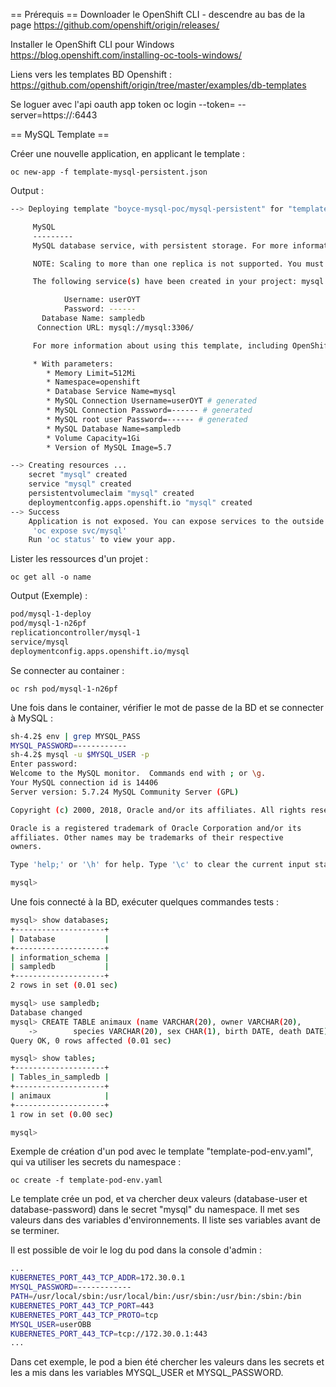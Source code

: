 == Prérequis ==
Downloader le OpenShift CLI - descendre au bas de la page
https://github.com/openshift/origin/releases/

Installer le OpenShift CLI pour Windows
https://blog.openshift.com/installing-oc-tools-windows/

Liens vers les templates BD Openshift : 
https://github.com/openshift/origin/tree/master/examples/db-templates

Se loguer avec l'api oauth app token
oc login --token=<oauth token> --server=https://<os app url>:6443

== MySQL Template ==

Créer une nouvelle application, en applicant le template :

`oc new-app -f template-mysql-persistent.json`

Output : 
``` bash
--> Deploying template "boyce-mysql-poc/mysql-persistent" for "template-mysql-persistent.json" to project boyce-mysql-poc

     MySQL
     ---------
     MySQL database service, with persistent storage. For more information about using this template, including OpenShift considerations, see https://github.com/sclorg/mysql-container/blob/master/5.7/root/usr/share/container-scripts/mysql/README.md.

     NOTE: Scaling to more than one replica is not supported. You must have persistent volumes available in your cluster to use this template.

     The following service(s) have been created in your project: mysql.

            Username: userOYT
            Password: ------
       Database Name: sampledb
      Connection URL: mysql://mysql:3306/

     For more information about using this template, including OpenShift considerations, see https://github.com/sclorg/mysql-container/blob/master/5.7/root/usr/share/container-scripts/mysql/README.md.

     * With parameters:
        * Memory Limit=512Mi
        * Namespace=openshift
        * Database Service Name=mysql
        * MySQL Connection Username=userOYT # generated
        * MySQL Connection Password=------ # generated
        * MySQL root user Password=------ # generated
        * MySQL Database Name=sampledb
        * Volume Capacity=1Gi
        * Version of MySQL Image=5.7        

--> Creating resources ...
    secret "mysql" created
    service "mysql" created
    persistentvolumeclaim "mysql" created
    deploymentconfig.apps.openshift.io "mysql" created
--> Success
    Application is not exposed. You can expose services to the outside world by executing one or more of the commands below:
     'oc expose svc/mysql'
    Run 'oc status' to view your app.
```
Lister les ressources d'un projet : 

`oc get all -o name`

Output (Exemple) : 
``` bash
pod/mysql-1-deploy
pod/mysql-1-n26pf
replicationcontroller/mysql-1
service/mysql
deploymentconfig.apps.openshift.io/mysql
```

Se connecter au container : 

`oc rsh pod/mysql-1-n26pf`

Une fois dans le container, vérifier le mot de passe de la BD et se connecter à MySQL :
``` bash
sh-4.2$ env | grep MYSQL_PASS
MYSQL_PASSWORD=-----------
sh-4.2$ mysql -u $MYSQL_USER -p
Enter password:
Welcome to the MySQL monitor.  Commands end with ; or \g.
Your MySQL connection id is 14406
Server version: 5.7.24 MySQL Community Server (GPL)

Copyright (c) 2000, 2018, Oracle and/or its affiliates. All rights reserved.

Oracle is a registered trademark of Oracle Corporation and/or its
affiliates. Other names may be trademarks of their respective
owners.

Type 'help;' or '\h' for help. Type '\c' to clear the current input statement.

mysql>
```

Une fois connecté à la BD, exécuter quelques commandes tests :
``` bash 
mysql> show databases;
+--------------------+
| Database           |
+--------------------+
| information_schema |
| sampledb           |
+--------------------+
2 rows in set (0.01 sec)

mysql> use sampledb;
Database changed
mysql> CREATE TABLE animaux (name VARCHAR(20), owner VARCHAR(20),
    ->        species VARCHAR(20), sex CHAR(1), birth DATE, death DATE);
Query OK, 0 rows affected (0.01 sec)

mysql> show tables;
+--------------------+
| Tables_in_sampledb |
+--------------------+
| animaux            |
+--------------------+
1 row in set (0.00 sec)

mysql>
```

Exemple de création d'un pod avec le template "template-pod-env.yaml", qui va utiliser les secrets du namespace : 

`oc create -f template-pod-env.yaml`

Le template crée un pod, et va chercher deux valeurs (database-user et database-password) dans le secret "mysql" du namespace. Il met ses valeurs dans des variables d'environnements. Il liste ses variables avant de se terminer. 

Il est possible de voir le log du pod dans la console d'admin : 

``` bash
...
KUBERNETES_PORT_443_TCP_ADDR=172.30.0.1
MYSQL_PASSWORD=------------ 
PATH=/usr/local/sbin:/usr/local/bin:/usr/sbin:/usr/bin:/sbin:/bin
KUBERNETES_PORT_443_TCP_PORT=443
KUBERNETES_PORT_443_TCP_PROTO=tcp
MYSQL_USER=userOBB
KUBERNETES_PORT_443_TCP=tcp://172.30.0.1:443
...
```

Dans cet exemple, le pod a bien été chercher les valeurs dans les secrets et les a mis dans les variables MYSQL_USER et MYSQL_PASSWORD.
